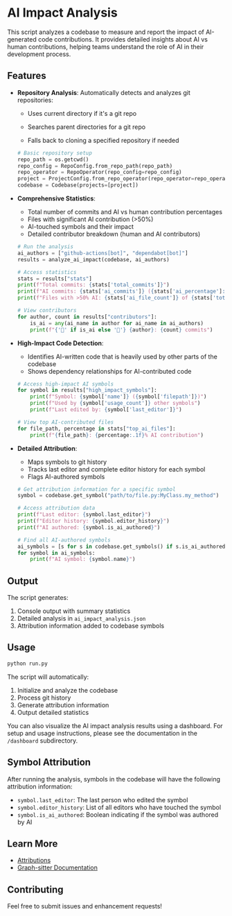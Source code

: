 # AI Impact Analysis

This script analyzes a codebase to measure and report the impact of AI-generated code contributions. It provides detailed insights about AI vs human contributions, helping teams understand the role of AI in their development process.

## Features

- **Repository Analysis**: Automatically detects and analyzes git repositories:

  - Uses current directory if it's a git repo

  - Searches parent directories for a git repo

  - Falls back to cloning a specified repository if needed

  ```python
  # Basic repository setup
  repo_path = os.getcwd()
  repo_config = RepoConfig.from_repo_path(repo_path)
  repo_operator = RepoOperator(repo_config=repo_config)
  project = ProjectConfig.from_repo_operator(repo_operator=repo_operator, programming_language=ProgrammingLanguage.PYTHON)
  codebase = Codebase(projects=[project])
  ```

- **Comprehensive Statistics**:

  - Total number of commits and AI vs human contribution percentages
  - Files with significant AI contribution (>50%)
  - AI-touched symbols and their impact
  - Detailed contributor breakdown (human and AI contributors)

  ```python
  # Run the analysis
  ai_authors = ["github-actions[bot]", "dependabot[bot]"]
  results = analyze_ai_impact(codebase, ai_authors)

  # Access statistics
  stats = results["stats"]
  print(f"Total commits: {stats['total_commits']}")
  print(f"AI commits: {stats['ai_commits']} ({stats['ai_percentage']:.1f}%)")
  print(f"Files with >50% AI: {stats['ai_file_count']} of {stats['total_file_count']}")

  # View contributors
  for author, count in results["contributors"]:
      is_ai = any(ai_name in author for ai_name in ai_authors)
      print(f"{'🤖' if is_ai else '👤'} {author}: {count} commits")
  ```

- **High-Impact Code Detection**:

  - Identifies AI-written code that is heavily used by other parts of the codebase
  - Shows dependency relationships for AI-contributed code

  ```python
  # Access high-impact AI symbols
  for symbol in results["high_impact_symbols"]:
      print(f"Symbol: {symbol['name']} ({symbol['filepath']})")
      print(f"Used by {symbol['usage_count']} other symbols")
      print(f"Last edited by: {symbol['last_editor']}")

  # View top AI-contributed files
  for file_path, percentage in stats["top_ai_files"]:
      print(f"{file_path}: {percentage:.1f}% AI contribution")
  ```

- **Detailed Attribution**:

  - Maps symbols to git history
  - Tracks last editor and complete editor history for each symbol
  - Flags AI-authored symbols

  ```python
  # Get attribution information for a specific symbol
  symbol = codebase.get_symbol("path/to/file.py:MyClass.my_method")

  # Access attribution data
  print(f"Last editor: {symbol.last_editor}")
  print(f"Editor history: {symbol.editor_history}")
  print(f"AI authored: {symbol.is_ai_authored}")

  # Find all AI-authored symbols
  ai_symbols = [s for s in codebase.get_symbols() if s.is_ai_authored]
  for symbol in ai_symbols:
      print(f"AI symbol: {symbol.name}")
  ```

## Output

The script generates:

1. Console output with summary statistics
1. Detailed analysis in `ai_impact_analysis.json`
1. Attribution information added to codebase symbols

## Usage

```bash
python run.py
```

The script will automatically:

1. Initialize and analyze the codebase
1. Process git history
1. Generate attribution information
1. Output detailed statistics

You can also visualize the AI impact analysis results using a dashboard. For setup and usage instructions, please see the documentation in the `/dashboard` subdirectory.

## Symbol Attribution

After running the analysis, symbols in the codebase will have the following attribution information:

- `symbol.last_editor`: The last person who edited the symbol
- `symbol.editor_history`: List of all editors who have touched the symbol
- `symbol.is_ai_authored`: Boolean indicating if the symbol was authored by AI

## Learn More

- [Attributions](https://graph-sitter.com/tutorials/attributions)
- [Graph-sitter Documentation](https://graph-sitter.com)

## Contributing

Feel free to submit issues and enhancement requests!
